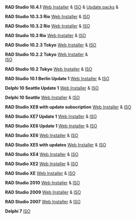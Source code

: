 **RAD Studio 10.4.1**
[Web Installer](https://altd.embarcadero.com/download/radstudio/10.4/RADStudio-10-4-1-esd-1461.exe) & 
[ISO](http://altd.embarcadero.com/download/radstudio/10.4/radstudio_10_4_99797b.iso) & 
[Update packs](https://cc.embarcadero.com/reg/delphi) & 

**RAD Studio 10.3.3 Rio**
[Web Installer](https://altd.embarcadero.com/download/radstudio/10.3/radstudio_10_3_3_esd7899_nt.exe) & 
[ISO](https://altd.embarcadero.com/download/radstudio/10.3/delphicbuilder10_3_3_7899_nt.iso)

**RAD Studio 10.3.2 Rio**
[Web Installer](https://altd.embarcadero.com/download/radstudio/10.3/radstudio_10_3_2_esd_96593b.exe) & 
[ISO](http://altd.embarcadero.com//download/radstudio/10.3/delphicbuilder10_3_2_496593b.iso)

**RAD Studio 10.3 Rio**
[Web Installer](https://altd.embarcadero.com/download/radstudio/10.3/radstudio10_3_0_esd_94364.exe) & 
[ISO](http://altd.embarcadero.com/download/radstudio/10.3/delphicbuilder10_3_0_94364.iso)

**RAD Studio 10.2.3 Tokyo**
[Web Installer](https://altd.embarcadero.com/download/radstudio/10.2/radstudio10_2_3_esd__93231.exe) & 
[ISO](http://altd.embarcadero.com/download/radstudio/10.2/delphicbuilder10_2_3_2631.iso)

**RAD Studio 10.2.2 Tokyo**
[Web Installer](https://altd.embarcadero.com/download/radstudio/10.2/radstudio10_2_2_esd_2004.exe) &  
[ISO](http://altd.embarcadero.com/download/radstudio/10.2/delphicbuilder10_2_2_2004.iso)

**RAD Studio 10.2 Tokyo**
[Web Installer](https://altd.embarcadero.com/download/radstudio/10.2/radstudio10_2_esd.exe) & 
[ISO](http://altd.embarcadero.com/download/radstudio/10.2/delphicbuilder10_2.iso)

**RAD Studio 10.1 Berlin Update 1**
[Web Installer](https://altd.embarcadero.com/download/radstudio/10.1/radstudio10_1_upd2_esd.exe) & 
[ISO](http://altd.embarcadero.com/download/radstudio/10.1/delphicbuilder10_1_upd1.iso)

**Delphi 10 Seattle Update 1**
[Web Installer](https://altd.embarcadero.com/download/radstudio/10/delphi10_upd1_w_esd.exe) & 
[ISO](http://altd.embarcadero.com/download/radstudio/10/delphicbuilder10___upd1.iso)

**Delphi 10 Seattle**
[Web Installer](https://altd.embarcadero.com/download/radstudio/10/delphi10_esd.exe) & 
[ISO](http://altd.embarcadero.com/download/radstudio/10/delphicbuilder10.iso)

**RAD Studio XE8 with update subscription**
[Web Installer](https://altd.embarcadero.com/download/radstudio/xe8/delphi_xe8_upd1_subscription.exe) & 
[ISO](http://altd.embarcadero.com/download/radstudio/xe8/delphicbuilder_xe8_upd1_subscription.iso)

**RAD Studio XE7 Update 1**
[Web Installer](https://altd.embarcadero.com/download/radstudio/xe7/delphi_xe7_upd1_esd.exe) & 
[ISO](http://altd.embarcadero.com/download/radstudio/xe7/delphicbuilder_xe7_upd1_win.iso)

**RAD Studio XE6 Update 1**
[Web Installer](https://altd.embarcadero.com/download/radstudio/xe6/delphi_xe6_upd1_esd.exe) & 
[ISO](http://altd.embarcadero.com/download/radstudio/xe6/delphicbuilder_xe6_upd1_win.iso)

**RAD Studio XE6**
[Web Installer](https://altd.embarcadero.com/download/radstudio/xe6/delphi_xe6_esd.exe) & 
[ISO](http://altd.embarcadero.com/download/radstudio/xe6/delphicbuilder_xe6_win.iso)

**RAD Studio XE5 with updates**
[Web Installer](https://altd.embarcadero.com/download/radstudio/xe5/delphi_xe5_upd2_esd.exe) & 
[ISO](http://altd.embarcadero.com/download/radstudio/xe5/delphicbuilder_xe5_upd2_win.iso)

**RAD Studio XE4**
[Web Installer](https://altd.embarcadero.com/download/radstudio/xe4/delphi_xe4_upd1_esd.exe) & 
[ISO](http://altd.embarcadero.com/download/radstudio/xe4/delphicbuilder_xe4_upd1_win.iso)

**RAD Studio XE2**
[Web Installer](https://altd.embarcadero.com/download/radstudio/xe2/delphi_xe2_4429_win_esd.exe) & 
[ISO](http://altd.embarcadero.com/download/radstudio/xe2/delphicbuilder_xe2_4429_win_dl.iso)

**RAD Studio XE**
[Web Installer](https://altd.embarcadero.com/download/RADStudioXE/delphi_xe_3953b_win_esd.zip) & 
[ISO](http://altd.embarcadero.com/download/RADStudioXE/delphicbuilder_xe_3953B_win.iso)

**RAD Studio 2010**
[Web Installer](https://altd.embarcadero.com/download/RADStudio2010/delphi_2010_3615_win_esd.zip) & 
[ISO](http://altd.embarcadero.com/download/RADStudio2010/delphicbuilder_2010_3615_win.iso)

**RAD Studio 2009**
[Web Installer](https://altd.embarcadero.com/download/RADStudio2009/RADStudio2009_ESD_June2009.zip) & 
[ISO](http://altd.embarcadero.com/download/Delphi_C++Builder2009/Delphi_C++Builder2009_ISO_June2009.iso)

**RAD Studio 2007**
[Web Installer](https://altd.codegear.com/download/radstudio2007/CodeGearRADStudio2007setup.exe) & 
[ISO](http://altd.codegear.com/download/radstudio2007/CodeGearRADStudio2007_Dec2007.iso)

**Delphi 7**
[ISO](https://altd.embarcadero.com/download/delphi/d7/english/ent/delphi_7_ent_en.iso)